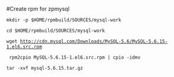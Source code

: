 #Create rpm for zpmysql

<code>mkdir -p $HOME/rpmbuild/SOURCES/mysql-work</code>

<code>cd $HOME/rpmbuild/SOURCES/mysql-work</code>

<code>wget http://cdn.mysql.com/Downloads/MySQL-5.6/MySQL-5.6.15-1.el6.src.rpm</code>

<code> rpm2cpio MySQL-5.6.15-1.el6.src.rpm  | cpio -idmv</code>

<code>tar -xvf mysql-5.6.15.tar.gz</code>

